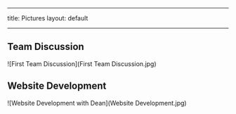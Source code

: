 ---
title: Pictures
layout: default
___
## Team Discussion
![First Team Discussion](First Team Discussion.jpg)

## Website Development
![Website Development with Dean](Website Development.jpg)
